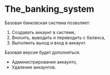 # The_banking_system

Базовая банковская система позволяет:
1. Создавать аккаунт в системе,
2. Вносить, выводить и переводить с баланса,
3. Выполянть выход и вход в аккаунт.

Базовая версия будет дополняться.
- Администрирование аккаунто,
- Удаление аккаунтов.
